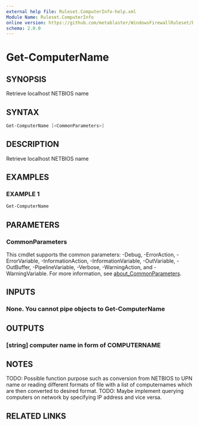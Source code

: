 ```yaml
---
external help file: Ruleset.ComputerInfo-help.xml
Module Name: Ruleset.ComputerInfo
online version: https://github.com/metablaster/WindowsFirewallRuleset/blob/master/Modules/Ruleset.ComputerInfo/Help/en-US/Get-ComputerName.md
schema: 2.0.0
---
```


# Get-ComputerName

## SYNOPSIS

Retrieve localhost NETBIOS name

## SYNTAX

```powershell
Get-ComputerName [<CommonParameters>]
```

## DESCRIPTION

Retrieve localhost NETBIOS name

## EXAMPLES

### EXAMPLE 1

```powershell
Get-ComputerName
```

## PARAMETERS

### CommonParameters

This cmdlet supports the common parameters: -Debug, -ErrorAction, -ErrorVariable, -InformationAction, -InformationVariable, -OutVariable, -OutBuffer, -PipelineVariable, -Verbose, -WarningAction, and -WarningVariable. For more information, see [about_CommonParameters](http://go.microsoft.com/fwlink/?LinkID=113216).

## INPUTS

### None. You cannot pipe objects to Get-ComputerName

## OUTPUTS

### [string] computer name in form of COMPUTERNAME

## NOTES

TODO: Possible function purpose such as conversion from NETBIOS to UPN name or reading different
formats of file with a list of computernames which are then converted to desired format.
TODO: Maybe implement querying computers on network by specifying IP address and vice versa.

## RELATED LINKS
